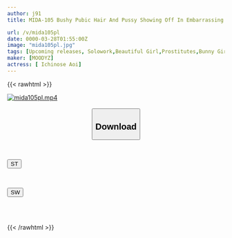 ```yaml
---
author: j91
title: MIDA-105 Bushy Pubic Hair And Pussy Showing Off In Embarrassing Costumes For A Soothing Hospitality. Service Tower Aoi Ichinose

url: /v/mida105pl
date: 0000-03-28T01:55:00Z
image: "mida105pl.jpg"
tags: [Upcoming releases, Solowork,Beautiful Girl,Prostitutes,Bunny Girl,Lotion,Male Squirting	]
maker: [MOODYZ]
actress: [ Ichinose Aoi]
---
```



{{< rawhtml >}}

<div class="video" data-videoid="pending_link.html">
    <a href="javascript:;">
        <img src="/v/mida105pl/mida105pl.jpg" width="WIDTH" height="HEIGHT" alt="mida105pl.mp4" loading="lazy">
    </a>
</div>

<script type="text/javascript" src="https://j91.asia/asset/on-demand-pend.js"></script>

<br>
  <link rel="stylesheet" href="https://j91.asia/asset/bs5.css">
  
  <center>
  <button class="btn btn-primary" type="button" data-bs-toggle="collapse" data-bs-target=".multi-collapse" aria-expanded="false" aria-controls="multiCollapseExample1 multiCollapseExample2"><h2>Download</h2></button></center>
</p>
<div class="row">
  <div class="col">
    <div class="collapse multi-collapse" id="multiCollapseExample1">
      <div class="card card-body">
	      	      <br>
<div class="buttons">  
<p><a href="https://j91.asia/pending_link.html" target="_blank"><button class="btn-hover color-3"><i class="fa fa-download"></i> ST</button></a></p></div>
    </div>
  </div>
</div>
  <div class="col">
    <div class="collapse multi-collapse" id="multiCollapseExample2">
      <div class="card card-body">
	      <br>
<div class="buttons">
<p><a href="https://j91.asia/pending_link.html" target="_blank"><button class="btn-hover color-2"><i class="fa fa-download"></i> SW</button></a></p></div>
<br><br>
      </div>
    </div>
  </div>
</div>

{{< /rawhtml >}}